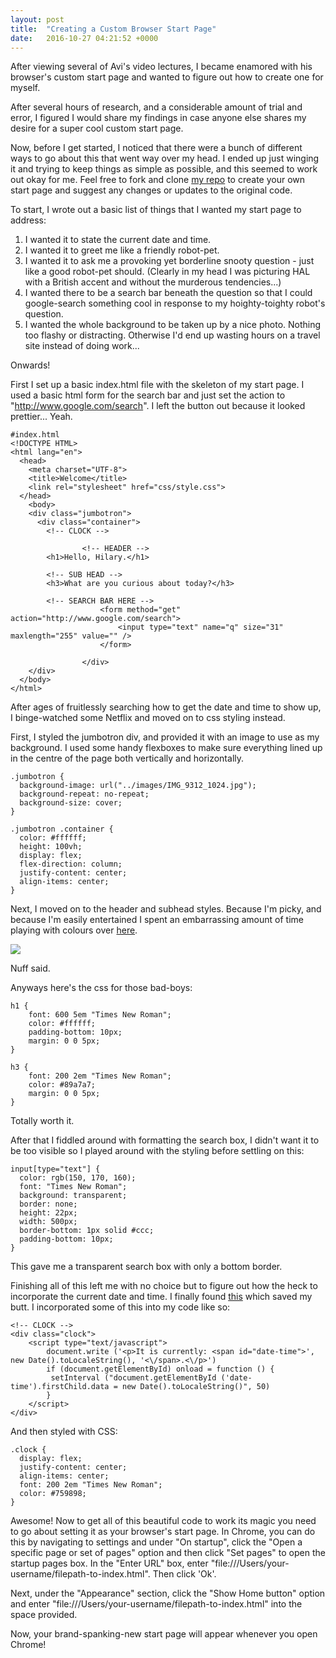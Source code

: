 ```yaml
---
layout: post
title:  "Creating a Custom Browser Start Page"
date:   2016-10-27 04:21:52 +0000
---
```



After viewing several of Avi's video lectures, I became enamored with his browser's custom start page and wanted to figure out how to create one for myself. 

After several hours of research, and a considerable amount of trial and error, I figured I would share my findings in case anyone else shares my desire for a super cool custom start page.

Now, before I get started, I noticed that there were a bunch of different ways to go about this that went way over my head. I ended up just winging it and trying to keep things as simple as possible, and this seemed to work out okay for me. Feel free to fork and clone [my repo](http://https://github.com/hilaryml/browser-start-page) to create your own start page and suggest any changes or updates to the original code.

To start, I wrote out a basic list of things that I wanted my start page to address:

1. I wanted it to state the current date and time.
2. I wanted it to greet me like a friendly robot-pet.
3. I wanted it to ask me a provoking yet borderline snooty question - just like a good robot-pet should. (Clearly in my head I was picturing HAL with a British accent and without the murderous tendencies...)
4. I wanted there to be a search bar beneath the question so that I could google-search something cool in response to my hoighty-toighty robot's question.
5. I wanted the whole background to be taken up by a nice photo. Nothing too flashy or distracting. Otherwise I'd end up wasting hours on a travel site instead of doing work...

Onwards!

First I set up a basic index.html file with the skeleton of my start page. I used a basic html form for the search bar and just set the action to "http://www.google.com/search". I left the button out because it looked prettier... Yeah.

```
#index.html
<!DOCTYPE HTML>
<html lang="en">
  <head>
    <meta charset="UTF-8">
    <title>Welcome</title>
    <link rel="stylesheet" href="css/style.css">
  </head>
	<body>
    <div class="jumbotron">
      <div class="container">
        <!-- CLOCK -->
				
				<!-- HEADER -->
        <h1>Hello, Hilary.</h1>
				
        <!-- SUB HEAD -->
        <h3>What are you curious about today?</h3>
				
        <!-- SEARCH BAR HERE -->
					<form method="get" action="http://www.google.com/search">
						<input type="text" name="q" size="31" maxlength="255" value="" />
					</form>
					
				</div>
    </div>
  </body>
</html>
```

After ages of fruitlessly searching how to get the date and time to show up, I binge-watched some Netflix and moved on to css styling instead. 

First, I styled the jumbotron div, and provided it with an image to use as my background. I used some handy flexboxes to make sure everything lined up in the centre of the page both vertically and horizontally.

```
.jumbotron {
  background-image: url("../images/IMG_9312_1024.jpg");
  background-repeat: no-repeat;
  background-size: cover;
}

.jumbotron .container {
  color: #ffffff;
  height: 100vh;
  display: flex;
  flex-direction: column;
  justify-content: center;
  align-items: center;
}
```

Next, I moved on to the header and subhead styles. Because I'm picky, and because I'm easily entertained I spent an embarrassing amount of time playing with colours over [here](http://http://www.color-hex.com/).

![](http://cdn.meme.am/instances/500x/32205253.jpg)

Nuff said.

Anyways here's the css for those bad-boys:

```
h1 {
	font: 600 5em "Times New Roman";
	color: #ffffff;
	padding-bottom: 10px;
	margin: 0 0 5px;
}

h3 {
	font: 200 2em "Times New Roman";
	color: #89a7a7;
	margin: 0 0 5px;
}
```

Totally worth it.

After that I fiddled around with formatting the search box, I didn't want it to be too visible so I played around with the styling before settling on this:

```
input[type="text"] {
  color: rgb(150, 170, 160);
  font: "Times New Roman";
  background: transparent;
  border: none;
  height: 22px;
  width: 500px;
  border-bottom: 1px solid #ccc;
  padding-bottom: 10px;
}
```

This gave me a transparent search box with only a bottom border.

Finishing all of this left me with no choice but to figure out how the heck to incorporate the current date and time. I finally found [this](http://http://www.webdeveloper.com/forum/showthread.php?118292-Adding-current-time-and-date-to-web-site) which saved my butt. I incorporated some of this into my code like so:

```
<!-- CLOCK -->
<div class="clock">
	<script type="text/javascript">
		document.write ('<p>It is currently: <span id="date-time">', new Date().toLocaleString(), '<\/span>.<\/p>')
		if (document.getElementById) onload = function () {
		 setInterval ("document.getElementById ('date-time').firstChild.data = new Date().toLocaleString()", 50)
		}
	</script>
</div>
```

And then styled with CSS:

```
.clock {
  display: flex;
  justify-content: center;
  align-items: center;
  font: 200 2em "Times New Roman";
  color: #759898;
}
```

Awesome! Now to get all of this beautiful code to work its magic you need to go about setting it as your browser's start page. In Chrome, you can do this by navigating to settings and under "On startup", click the "Open a specific page or set of pages" option and then click "Set pages" to open the startup pages box. In the "Enter URL" box, enter "file:///Users/your-username/filepath-to-index.html". Then click 'Ok'.

Next, under the "Appearance" section, click the "Show Home button" option and enter "file:///Users/your-username/filepath-to-index.html" into the space provided.

Now, your brand-spanking-new start page will appear whenever you open Chrome! 
